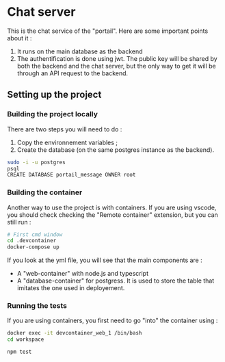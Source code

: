 # Chat server

This is the chat service of the "portail". Here are some important points about it :
1. It runs on the main database as the backend
2. The authentification is done using jwt. The public key will be shared by both the backend and the chat server, but the only way to get it will be through an API request to the backend.

## Setting up the project

### Building the project locally

There are two steps you will need to do :
1. Copy the environnement variables ;
2. Create the database (on the same postgres instance as the backend).

```bash
sudo -i -u postgres
psql
CREATE DATABASE portail_message OWNER root
```

### Building the container 

Another way to use the project is with containers. If you are using vscode, you should check checking the "Remote container" extension, but you can still run :

```bash
# First cmd window
cd .devcontainer
docker-compose up
```

If you look at the yml file, you will see that the main components are :
* A "web-container" with node.js and typescript
* A "database-container" for postgress. It is used to store the table that imitates the one used in deployement.

### Running the tests

If you are using containers, you first need to go "into" the container using :
```bash
docker exec -it devcontainer_web_1 /bin/bash
cd workspace
```
```bash 
npm test
```
